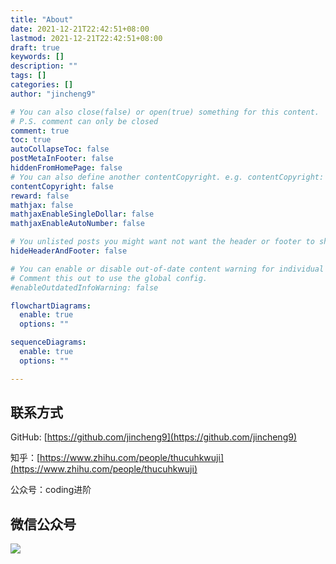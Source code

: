 ```yaml
---
title: "About"
date: 2021-12-21T22:42:51+08:00
lastmod: 2021-12-21T22:42:51+08:00
draft: true
keywords: []
description: ""
tags: []
categories: []
author: "jincheng9"

# You can also close(false) or open(true) something for this content.
# P.S. comment can only be closed
comment: true
toc: true
autoCollapseToc: false
postMetaInFooter: false
hiddenFromHomePage: false
# You can also define another contentCopyright. e.g. contentCopyright: "This is another copyright."
contentCopyright: false
reward: false
mathjax: false
mathjaxEnableSingleDollar: false
mathjaxEnableAutoNumber: false

# You unlisted posts you might want not want the header or footer to show
hideHeaderAndFooter: false

# You can enable or disable out-of-date content warning for individual post.
# Comment this out to use the global config.
#enableOutdatedInfoWarning: false

flowchartDiagrams:
  enable: true
  options: ""

sequenceDiagrams: 
  enable: true
  options: ""

---
```


<!--more-->
## 联系方式

GitHub: [https://github.com/jincheng9](https://github.com/jincheng9)

知乎：[https://www.zhihu.com/people/thucuhkwuji](https://www.zhihu.com/people/thucuhkwuji)

公众号：coding进阶

## 微信公众号

![](/img/wechat.png)